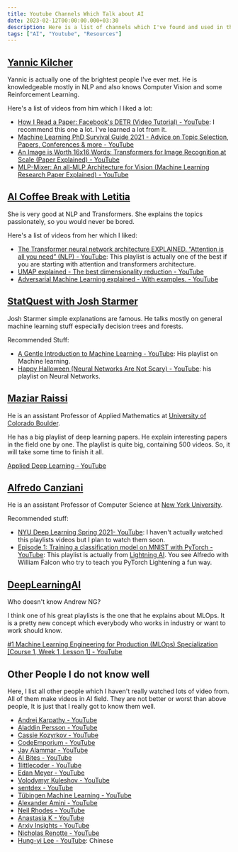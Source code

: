```yaml
---
title: Youtube Channels Which Talk about AI
date: 2023-02-12T00:00:00.000+03:30
description: Here is a list of channels which I've found and used in the AI field.
tags: ["AI", "Youtube", "Resources"]
---
```


## [Yannic Kilcher](https://www.youtube.com/c/YannicKilcher)
Yannic is actually one of the brightest people I've ever met. He is knowledgeable mostly in NLP and also knows Computer Vision and some Reinforcement Learning. 

Here's a list of videos from him which I liked a lot:
- [How I Read a Paper: Facebook's DETR (Video Tutorial) - YouTube](https://www.youtube.com/watch?v=Uumd2zOOz60): I recommend this one a lot. I've learned a lot from it. 
- [Machine Learning PhD Survival Guide 2021 - Advice on Topic Selection, Papers, Conferences & more - YouTube](https://www.youtube.com/watch?v=rHQPBqMULXo&list=PL1v8zpldgH3oNcr8es3ov4_4DF8K0Ps6-)
- [An Image is Worth 16x16 Words: Transformers for Image Recognition at Scale (Paper Explained) - YouTube](https://www.youtube.com/watch?v=TrdevFK_am4&t=419s)
- [MLP-Mixer: An all-MLP Architecture for Vision (Machine Learning Research Paper Explained) - YouTube](https://www.youtube.com/watch?v=7K4Z8RqjWIk&t=1098s)

## [AI Coffee Break with Letitia](https://www.youtube.com/@AICoffeeBreak/videos)

She is very good at NLP and Transformers. She explains the topics passionately, so you would never be bored.

Here's a list of videos from her which I liked:
- [The Transformer neural network architecture EXPLAINED. “Attention is all you need” (NLP) - YouTube](https://www.youtube.com/watch?v=FWFA4DGuzSc&list=PLpZBeKTZRGPNdymdEsSSSod5YQ3Vu0sKY): This playlist is actually one of the best if you are starting with attention and transformers architecture. 
- [UMAP explained - The best dimensionality reduction - YouTube](https://www.youtube.com/watch?v=6BPl81wGGP8)
- [Adversarial Machine Learning explained - With examples. - YouTube](https://www.youtube.com/watch?v=YyTyWGUUhmo)

## [StatQuest with Josh Starmer](https://www.youtube.com/c/joshstarmer)

Josh Starmer simple explanations are famous. He talks mostly on general machine learning stuff especially decision trees and forests. 

Recommended Stuff:
- [A Gentle Introduction to Machine Learning - YouTube](https://www.youtube.com/watch?v=Gv9_4yMHFhI&list=PLblh5JKOoLUICTaGLRoHQDuF_7q2GfuJF): His playlist on Machine learning.
- [Happy Halloween (Neural Networks Are Not Scary) - YouTube](https://www.youtube.com/watch?v=zxagGtF9MeU&list=PLblh5JKOoLUIxGDQs4LFFD--41Vzf-ME1): his playlist on Neural Networks. 

## [Maziar Raissi](https://www.youtube.com/@maziarraissi3569)

He is an assistant Professor of Applied Mathematics at [University of Colorado Boulder](https://scholar.google.com/citations?view_op=view_org&hl=en&org=10680603084482565841). 

He has a big playlist of deep learning papers. He explain interesting papers in the field one by one. The playlist is quite big, containing 500 videos. So, it will take some time to finish it all. 

[Applied Deep Learning - YouTube](https://www.youtube.com/playlist?list=PLoEMreTa9CNmuxQeIKWaz7AVFd_ZeAcy4)

## [Alfredo Canziani](https://www.youtube.com/@alfcnz/videos)

He is an assistant Professor of Computer Science at [New York University](https://scholar.google.com/citations?view_op=view_org&hl=en&org=17630047345716507964). 

Recommended stuff:
- [NYU Deep Learning Spring 2021- YouTube](https://www.youtube.com/watch?v=mTtDfKgLm54&list=PLLHTzKZzVU9e6xUfG10TkTWApKSZCzuBI): I haven't actually watched this playlists videos but I plan to watch them soon. 
- [Episode 1: Training a classification model on MNIST with PyTorch - YouTube](https://www.youtube.com/watch?v=OMDn66kM9Qc&list=PLaMu-SDt_RB5hhJKZC5a6HPdlDTawUT3r): This playlist is actually from [Lightning AI](https://www.youtube.com/@PyTorchLightning). You see Alfredo with William Falcon who try to teach you PyTorch Lightening a fun way. 

## [DeepLearningAI](https://youtube.com/@Deeplearningai/)

Who doesn't know Andrew NG? 

I think one of his great playlists is the one that he explains about MLOps. It is a pretty new concept which everybody who works in industry or want to work should know. 

[#1 Machine Learning Engineering for Production (MLOps) Specialization [Course 1, Week 1, Lesson 1] - YouTube](https://www.youtube.com/watch?v=NgWujOrCZFo&list=PLkDaE6sCZn6GMoA0wbpJLi3t34Gd8l0aK)

## Other People I do not know well

Here, I list all other people which I haven't really watched lots of video from. All of them make videos in AI field. They are not better or worst than above people, It is just that I really got to know them well.

- [Andrej Karpathy - YouTube](https://www.youtube.com/@AndrejKarpathy/videos)
- [Aladdin Persson - YouTube](https://www.youtube.com/c/AladdinPersson)
- [Cassie Kozyrkov - YouTube](https://www.youtube.com/@datascientific/videos)
- [CodeEmporium - YouTube](https://www.youtube.com/c/CodeEmporium)
- [Jay Alammar - YouTube](https://www.youtube.com/channel/UCmOwsoHty5PrmE-3QhUBfPQ/videos)
- [AI Bites - YouTube](https://www.youtube.com/c/AIBites/videos)
- [1littlecoder - YouTube](https://www.youtube.com/@1littlecoder)
- [Edan Meyer - YouTube](https://www.youtube.com/c/EdanMeyer)
- [Volodymyr Kuleshov - YouTube](https://www.youtube.com/@vkuleshov)
- [sentdex - YouTube](https://www.youtube.com/@sentdex)
- [Tübingen Machine Learning - YouTube](https://www.youtube.com/@TubingenML/videos)
- [Alexander Amini - YouTube](https://www.youtube.com/user/Zan560/videos)
- [Neil Rhodes - YouTube](https://www.youtube.com/channel/UCLH1aUiStr9_1PsgQJPHSFw)
- [Anastasia K - YouTube](https://www.youtube.com/channel/UCbWVgqVWcthADXHgxXJn1bA)
- [Arxiv Insights - YouTube](https://www.youtube.com/c/ArxivInsights/featured)
- [Nicholas Renotte - YouTube](https://www.youtube.com/channel/UCHXa4OpASJEwrHrLeIzw7Yg)
- [Hung-yi Lee - YouTube](https://www.youtube.com/c/HungyiLeeNTU/videos): Chinese